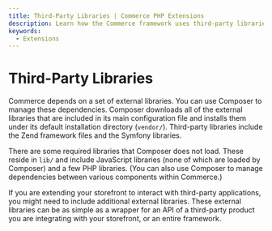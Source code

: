 ```yaml
---
title: Third-Party Libraries | Commerce PHP Extensions
description: Learn how the Commerce framework uses third-party libraries.
keywords:
  - Extensions
---
```


# Third-Party Libraries

Commerce depends on a set of external libraries. You can use Composer to manage these dependencies. Composer downloads all of the external libraries that are included in its main configuration file and installs them under its default installation directory (`vendor/`). Third-party libraries include the Zend framework files and the Symfony libraries.

There are some required libraries that Composer does not load. These reside in `lib/` and include JavaScript libraries (none of which are loaded by Composer) and a few PHP libraries. (You can also use Composer to manage dependencies between various components within Commerce.)

If you are extending your storefront to interact with third-party applications, you might need to include additional external libraries. These external libraries can be as simple as a wrapper for an API of a third-party product you are integrating with your storefront, or an entire framework.
